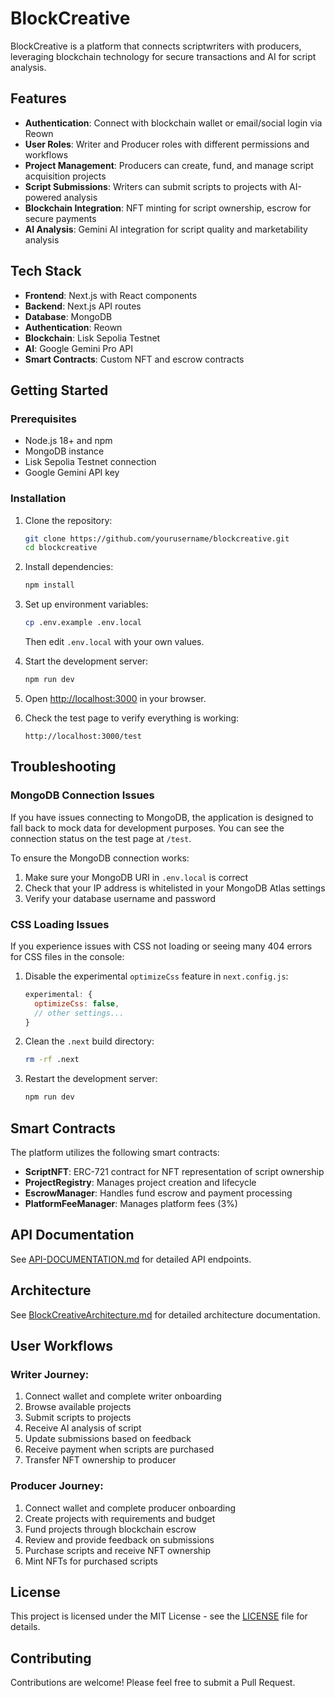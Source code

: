 # BlockCreative

BlockCreative is a platform that connects scriptwriters with producers, leveraging blockchain technology for secure transactions and AI for script analysis.

## Features

- **Authentication**: Connect with blockchain wallet or email/social login via Reown
- **User Roles**: Writer and Producer roles with different permissions and workflows
- **Project Management**: Producers can create, fund, and manage script acquisition projects
- **Script Submissions**: Writers can submit scripts to projects with AI-powered analysis
- **Blockchain Integration**: NFT minting for script ownership, escrow for secure payments
- **AI Analysis**: Gemini AI integration for script quality and marketability analysis

## Tech Stack

- **Frontend**: Next.js with React components
- **Backend**: Next.js API routes
- **Database**: MongoDB
- **Authentication**: Reown
- **Blockchain**: Lisk Sepolia Testnet
- **AI**: Google Gemini Pro API
- **Smart Contracts**: Custom NFT and escrow contracts

## Getting Started

### Prerequisites

- Node.js 18+ and npm
- MongoDB instance
- Lisk Sepolia Testnet connection
- Google Gemini API key

### Installation

1. Clone the repository:
   ```bash
   git clone https://github.com/yourusername/blockcreative.git
   cd blockcreative
   ```

2. Install dependencies:
   ```bash
   npm install
   ```

3. Set up environment variables:
   ```bash
   cp .env.example .env.local
   ```
   Then edit `.env.local` with your own values.

4. Start the development server:
   ```bash
   npm run dev
   ```

5. Open [http://localhost:3000](http://localhost:3000) in your browser.

6. Check the test page to verify everything is working:
   ```
   http://localhost:3000/test
   ```

## Troubleshooting

### MongoDB Connection Issues

If you have issues connecting to MongoDB, the application is designed to fall back to mock data for development purposes. You can see the connection status on the test page at `/test`.

To ensure the MongoDB connection works:
1. Make sure your MongoDB URI in `.env.local` is correct
2. Check that your IP address is whitelisted in your MongoDB Atlas settings
3. Verify your database username and password

### CSS Loading Issues

If you experience issues with CSS not loading or seeing many 404 errors for CSS files in the console:

1. Disable the experimental `optimizeCss` feature in `next.config.js`:
   ```js
   experimental: {
     optimizeCss: false,
     // other settings...
   }
   ```

2. Clean the `.next` build directory:
   ```bash
   rm -rf .next
   ```

3. Restart the development server:
   ```bash
   npm run dev
   ```

## Smart Contracts

The platform utilizes the following smart contracts:

- **ScriptNFT**: ERC-721 contract for NFT representation of script ownership
- **ProjectRegistry**: Manages project creation and lifecycle
- **EscrowManager**: Handles fund escrow and payment processing
- **PlatformFeeManager**: Manages platform fees (3%)

## API Documentation

See [API-DOCUMENTATION.md](./API-DOCUMENTATION.md) for detailed API endpoints.

## Architecture

See [BlockCreativeArchitecture.md](./BlockCreativeArchitecture.md) for detailed architecture documentation.

## User Workflows

### Writer Journey:

1. Connect wallet and complete writer onboarding
2. Browse available projects
3. Submit scripts to projects
4. Receive AI analysis of script
5. Update submissions based on feedback
6. Receive payment when scripts are purchased
7. Transfer NFT ownership to producer

### Producer Journey:

1. Connect wallet and complete producer onboarding
2. Create projects with requirements and budget
3. Fund projects through blockchain escrow
4. Review and provide feedback on submissions
5. Purchase scripts and receive NFT ownership
6. Mint NFTs for purchased scripts

## License

This project is licensed under the MIT License - see the [LICENSE](LICENSE) file for details.

## Contributing

Contributions are welcome! Please feel free to submit a Pull Request.
